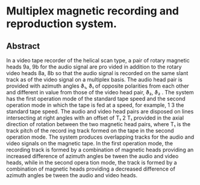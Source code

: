 # Multiplex magnetic recording and reproduction system.

## Abstract
In a video tape recorder of the helical scan type, a pair of rotary magnetic heads 9a, 9b for the audio signal are pro vided in addition to the rotary video heads 8a, 8b so that the audio signal is recorded on the same slant track as of the video signal on a multiplex basis. The audio head pair is provided with azimuth angles ϑ₁, ϑ₁ of opposite polarities from each other and different in value from those of the video head pair, ϑ₂, ϑ₂ . The system has the first operation mode of the standard tape speed and the second operation mode in which the tape is fed at a speed, for example, 1 3 the standard tape speed. The audio and video head pairs are disposed on lines intersecting at right angles with an offset of T₁ 2 T₁ provided in the axial direction of rotation between the two magnetic head pairs, where T₁ is the track pitch of the record ing track formed on the tape in the second operation mode. The system produces overlapping tracks for the audio and video signals on the magnetic tape. In the first operation mode, the recording track is formed by a combination of magnetic heads providing an increased difference of azimuth angles be tween the audio and video heads, while in the second opera tion mode, the track is formed by a combination of magnetic heads providing a decreased difference of azimuth angles be tween the audio and video heads.